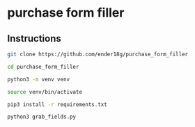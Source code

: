 # purchase form filler

## Instructions

``` bash
git clone https://github.com/ender18g/purchase_form_filler

cd purchase_form_filler

python3 -m venv venv

source venv/bin/activate

pip3 install -r requirements.txt

python3 grab_fields.py

```